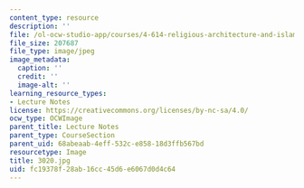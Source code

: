 ```yaml
---
content_type: resource
description: ''
file: /ol-ocw-studio-app/courses/4-614-religious-architecture-and-islamic-cultures-fall-2002/fc19378f28ab16cc45d6e6067d0d4c64_3020.jpg
file_size: 207687
file_type: image/jpeg
image_metadata:
  caption: ''
  credit: ''
  image-alt: ''
learning_resource_types:
- Lecture Notes
license: https://creativecommons.org/licenses/by-nc-sa/4.0/
ocw_type: OCWImage
parent_title: Lecture Notes
parent_type: CourseSection
parent_uid: 68abeaab-4eff-532c-e858-18d3ffb567bd
resourcetype: Image
title: 3020.jpg
uid: fc19378f-28ab-16cc-45d6-e6067d0d4c64
---
```

